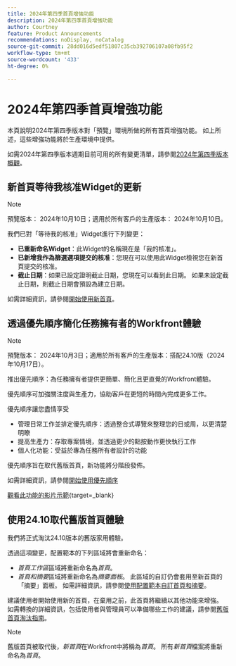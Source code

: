 ```yaml
---
title: 2024年第四季首頁增強功能
description: 2024年第四季首頁增強功能
author: Courtney
feature: Product Announcements
recommendations: noDisplay, noCatalog
source-git-commit: 28dd016d5edf51807c35cb392706107a08fb95f2
workflow-type: tm+mt
source-wordcount: '433'
ht-degree: 0%

---
```


# 2024年第四季首頁增強功能

本頁說明2024年第四季版本對「預覽」環境所做的所有首頁增強功能。 如上所述，這些增強功能將於生產環境中提供。

如需2024年第四季版本週期目前可用的所有變更清單，請參閱[2024年第四季版本概觀](/help/quicksilver/product-announcements/product-releases/24-q4-release-activity/24-q4-release-overview.md)。

## 新首頁等待我核准Widget的更新

>[!NOTE]
>
>預覽版本： 2024年10月10日；適用於所有客戶的生產版本： 2024年10月10日。

我們已對「等待我的核准」Widget進行下列變更：

* **已重新命名Widget**：此Widget的名稱現在是「我的核准」。
* **已新增我作為篩選選項提交的核准**：您現在可以使用此Widget檢視您在新首頁提交的核准。
* **截止日期**：如果已設定證明截止日期，您現在可以看到此日期。 如果未設定截止日期，則截止日期會預設為建立日期。

如需詳細資訊，請參閱[開始使用新首頁](/help/quicksilver/workfront-basics/using-home/new-home/get-started-with-new-home.md)。

## 透過優先順序簡化任務擁有者的Workfront體驗

>[!NOTE]
>
>預覽版本： 2024年10月3日；適用於所有客戶的生產版本：搭配24.10版（2024年10月17日）。

推出優先順序：為任務擁有者提供更簡單、簡化且更直覺的Workfront體驗。

優先順序可加強關注度與生產力，協助客戶在更短的時間內完成更多工作。

優先順序讓您盡情享受

* 管理日常工作並排定優先順序：透過整合式導覽來整理您的日或周，以更清楚明瞭
* 提高生產力：存取專案情境，並透過更少的點按動作更快執行工作
* 個人化功能：受益於專為任務所有者設計的功能

優先順序旨在取代舊版首頁，新功能將分階段發佈。

如需詳細資訊，請參閱[開始使用優先順序](/help/quicksilver/workfront-basics/priorities/get-started-with-priorities.md)

[觀看此功能的影片示範](https://video.tv.adobe.com/v/3434848/){target=_blank}

## 使用24.10取代舊版首頁體驗

我們將正式淘汰24.10版本的舊版家用體驗。

透過這項變更，配置範本的下列區域將會重新命名：

* _首頁工作區_&#x200B;區域將重新命名為&#x200B;_首頁_。
* _首頁和摘要_&#x200B;區域將重新命名為&#x200B;_摘要面板_。 此區域的自訂仍會套用至新首頁的「摘要」面板。 如需詳細資訊，請參閱[使用配置範本自訂首頁和摘要](/help/quicksilver/administration-and-setup/customize-workfront/use-layout-templates/customize-home-summary-layout-template.md)。

建議使用者開始使用新的首頁，在棄用之前，此首頁將繼續以其他功能來增強。 如需轉換的詳細資訊，包括使用者與管理員可以準備哪些工作的建議，請參閱[舊版首頁淘汰指南](/help/quicksilver/product-announcements/announcements/legacy-home-deprecation.md)。

>[!NOTE]
>
>舊版首頁被取代後，_新首頁_&#x200B;在Workfront中將稱為&#x200B;_首頁_。 所有&#x200B;_新首頁_&#x200B;檔案將重新命名為&#x200B;_首頁_。
